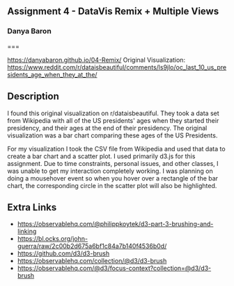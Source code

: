 ## Assignment 4 - DataVis Remix + Multiple Views
### Danya Baron
===

https://danyabaron.github.io/04-Remix/
Original Visualization: https://www.reddit.com/r/dataisbeautiful/comments/ls9jlo/oc_last_10_us_presidents_age_when_they_at_the/

## Description

I found this original visualization on r/dataisbeautiful. They took a data set from Wikipedia with all of the US presidents' ages when they started their presidency, and their ages at the end of their presidency. The original visualization was a bar chart comparing these ages of the US Presidents.

For my visualization I took the CSV file from Wikipedia and used that data to create a bar chart and a scatter plot. I used primarily d3.js for this assignment. Due to time constraints, personal issues, and other classes, I was unable to get my interaction completely working. I was planning on doing a mousehover event so when you hover over a rectangle of the bar chart, the corresponding circle in the scatter plot will also be highlighted.


Extra Links
---

- https://observablehq.com/@philippkoytek/d3-part-3-brushing-and-linking
- https://bl.ocks.org/john-guerra/raw/2c00b2d675a6bf1c84a7b140f4536b0d/
- https://github.com/d3/d3-brush
- https://observablehq.com/collection/@d3/d3-brush
- https://observablehq.com/@d3/focus-context?collection=@d3/d3-brush
